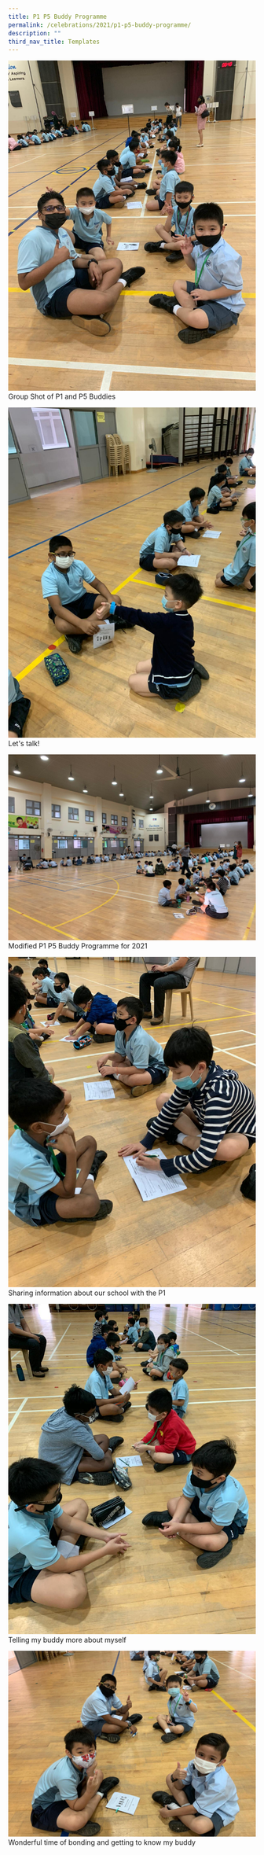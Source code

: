 ```yaml
---
title: P1 P5 Buddy Programme
permalink: /celebrations/2021/p1-p5-buddy-programme/
description: ""
third_nav_title: Templates
---
```

![Group Shot of P1 and P5 Buddies](/images/Celebrations/2021/P1%20P5%20Buddy%20Programme/p1p5bp-1.jpg)Group Shot of P1 and P5 Buddies

![Let's talk!](/images/Celebrations/2021/P1%20P5%20Buddy%20Programme/p1p5bp-2.jpg)Let's talk!

![Modified P1 P5 Buddy Programme for 2021](/images/Celebrations/2021/P1%20P5%20Buddy%20Programme/p1p5bp-3.jpg)Modified P1 P5 Buddy Programme for 2021

![Sharing information about our school with the P1](/images/Celebrations/2021/P1%20P5%20Buddy%20Programme/p1p5bp-4.jpg)Sharing information about our school with the P1

![Telling my buddy more about myself](/images/Celebrations/2021/P1%20P5%20Buddy%20Programme/p1p5bp-5.jpg)Telling my buddy more about myself

![Wonderful time of bonding and getting to know my buddy](/images/Celebrations/2021/P1%20P5%20Buddy%20Programme/p1p5bp-6.jpg)Wonderful time of bonding and getting to know my buddy